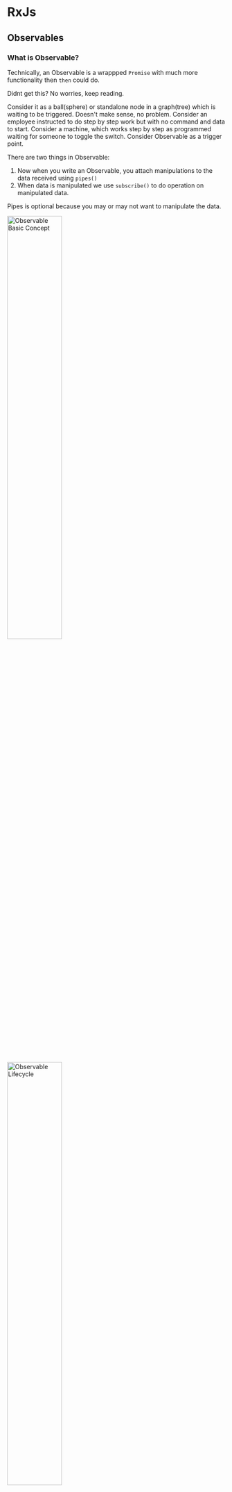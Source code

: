# RxJs

## Observables

### What is Observable?

Technically, an Observable is a wrappped `Promise` with much more functionality then `then` could do.

Didnt get this? No worries, keep reading.

Consider it as a ball(sphere) or standalone node in a graph(tree) which is waiting to be triggered. Doesn't make sense, no problem. Consider an employee instructed to do step by step work but with no command and data to start. Consider a machine, which works step by step as programmed waiting for someone to toggle the switch. Consider Observable as a trigger point.

There are two things in Observable:

1. Now when you write an Observable, you attach manipulations to the data received using `pipes()`
2. When data is manipulated we use `subscribe()` to do operation on manipulated data.

Pipes is optional because you may or may not want to manipulate the data.


<img src="images/1.png" alt="Observable Basic Concept" width="50%" />

<img src="images/2.png" alt="Observable Lifecycle" width="50%" />

```js
import { Observable } from 'rxjs';

const observable$ = new Observable<string>(subscriber => {
    console.log('Observable executed');

    subscriber.next('Alice');
    subscriber.next('Ben');
    setTimeouot(() => {
        subscriber.next('Charlie');
        subscriber.complete();
    }, 2000);

    setTimeout(() => subscriber.error(new Error('Failure')), 4000);

    return () => {
        console.log('Teardown');
    }
});

console.log('Before subscribe');
observable$.subscribe({
    next: value => console.log(value),
    complete: () => console.warn('Completed')
    error: (err) => console.error('Value');
});
console.log('After subscribe');
```

## Types of Observable

1. **Cold Observable** - starts only when subscribed. Each subscription will have separate subscription for each subscriber.
2. **Hot Observable**  - All Subscriptions share the same source.

When the data is produced by the Observable itself, we call it a cold Observable. When the data is produced outside the Observable, we call it a hot Observable.

## Creator Functions

## Pipeable Operators

Operator creates a new observable after adding modifications to the source observable but does not change old observable.

### Filter
```js
of('Happy World')
  .pipe(
    filter((e) => e == 'Happy World'),
    tap((e) => console.log(e))
  )
  .subscribe((e) => console.log('in subcribe: ', e));

of('Happy World')
  .pipe(
    filter((e) => e != 'Happy World'),
    tap((e) => console.log(e))
  )
  .subscribe((e) => console.log('in subcribe: ', e));

// No Streamed value, so tap wont work, just like above example
EMPTY.pipe(
  tap(() => console.warn('Empty i will reach here and complete'))
).subscribe();

// Tap will work as null is a value and not an empty observable
of(null)
  .pipe(tap(() => console.warn('NULL: i will reach here and complete')))
  .subscribe();


// Empty object is a valid value
of({})
  .pipe(tap(() => console.warn('i will reach here and complete')))
  .subscribe();
```

Another proper example of filter
```js
import { Observable } from "rxjs";
import { filter } from "rxjs/operators";


interface NewsItem {
  category: 'Business' | 'Sports';
  content: string;
}

const newsFeed$ = new Observable<NewsItem>(subscriber => {
  setTimeout(() => 
    subscriber.next({ category: 'Business', content: 'A' }), 1000);
  setTimeout(() => 
    subscriber.next({ category: 'Sports', content: 'B' }), 3000);
  setTimeout(() => 
    subscriber.next({ category: 'Business', content: 'C' }), 4000);
  setTimeout(() => 
    subscriber.next({ category: 'Sports', content: 'D' }), 6000);
  setTimeout(() => 
    subscriber.next({ category: 'Business', content: 'E' }), 7000);
});

const sportsNewsFeed$ = newsFeed$.pipe(
  filter(item => item.category === 'Sports')
);

newsFeed$.subscribe(
  item => console.log(item)
);
```

```js
const arr = from([1, 2, 3])
  .pipe(
    tap((e) => console.log(e)),
    filter((e) => e == 1),
    tap((e) => console.log('after filter: ', e))
  )
  .subscribe((e) => console.log('in subscribe: ', e));
```

### debounceTime
<img src="images/3.png" alt="DebounceTime Example" width="50%">
Diagram explains well. See the timeline properly.

```js
const ajax1$ = ajax
  .get('https://6285e99396bccbf32d6aba4f.mockapi.io/api/v1/users1')
  .pipe(
    map((e) => e['response']),
    catchError((e) => {
      // console.log('Error: ', e);
      e['message'] = 'Error Occurred';
      return of(e); // Fallback Observable
    })
  );
ajax1$.subscribe((e) => console.log('In ajax1 subscribe: ', e));

const ajax2$ = ajax
  .get('https://6285e99396bccbf32d6aba4f.mockapi.io/api/v1/users1')
  .pipe(
    map((e) => e['response']),
    catchError((e) => {
      // console.log('Error: ', e);
      e['message'] = 'Error Occurred';
      return EMPTY; // Pass an empty Observable, so that there is no Error shown in the observable
    })
  );

ajax2$.subscribe((e) => console.log('In ajax2 subscribe: ', e));
```

## Flattening Operators

Flattening operators subscribe to returned inner observable.

### concatMap

It subscribes to inner observable on first emitted value of the outer observable until inner observable completes.

```js
import { Observable, of } from "rxjs";
import { concatMap } from "rxjs/operators";

const source$ = new Observable(subscriber => {
  setTimeout(() => subscriber.next('A'), 2000);
  setTimeout(() => subscriber.next('B'), 5000);
});

console.log('App has started');
source$.pipe(
  concatMap(value => of(1, 2))
).subscribe(value => console.log(value));
```


Here, the value from the source(outer observable) is delayed by 2000ms.

```js
const source = of(2000, 1000);
const mergeMapExample = source.pipe(
  // just so we can log this a   ter the first example has run
  delay(5000),
  concatMap((val) => of(`Delayed by: ${val}ms`).pipe(delay(val)))
);
//.subscribe((val) => console.log(`With mergeMap: ${val}`));
```

[Another Example of ConcatMap click, ajax call](https://stackblitz.com/edit/rxjs-jw-course-6i3-flattening-dynamic-final?file=index.ts)

### switchMap

It cancels the previous subscription of the inner observable when outer observable emits a new value.

<img src="images/4.png" width="50%" />

### mergeMap

<img src="images/5.png" width="50%" />

<img src="images/6.png" width="50%">

Notes:

1. Remember, make sure that inner observable closes at some point or else it might cause memory leaks.
2. Remember, inner observable only passes next and error notifications and not complete.
3. If inner observable emits an error, then the outer observable will also stop with an error as well.

### exhaustMap

It waits until inner observable completes and ignores outer values if inner observable is not completed.

```js

const obs3$ = new Observable((observer) => {
  setTimeout(() => {
    observer.next(1);
  }, 500);
  setTimeout(() => {
    observer.next(2);
  }, 2000);
});

const obs4$ = new Observable((observer) => {
  setTimeout(() => {
    observer.next('a');
    observer.complete();
  }, 600);
  // setTimeout(() => {
  //   observer.next('b');
  //   observer.complete();
  // }, 1200);
});

obs3$
  .pipe(
    tap((e) => console.log(e)),
    exhaustMap((e) => obs4$.pipe(map((e1) => e1 + '' + e)))
  )
  .subscribe((res) => console.log(res));

// Output:
// 1
// a1
// 2
// a2
```




### forkJoin

![forkJoin](images/7.png)

`forkJoin` subscription only works when all observables completes.

```js
import { forkJoin } from "rxjs";
// Mike is from New Delhi and likes to eat pasta.

import { ajax } from "rxjs/ajax";

const randomName$ = ajax('https://random-data-api.com/api/name/random_name');

const randomNation$ = ajax('https://random-data-api.com/api/nation/random_nation');

const randomFood$ = ajax('https://random-data-api.com/api/food/random_food');

// randomName$.subscribe(ajaxResponse => console.log(ajaxResponse.response.first_name));
// randomNation$.subscribe(ajaxResponse => console.log(ajaxResponse.response.capital));
// randomFood$.subscribe(ajaxResponse => console.log(ajaxResponse.response.dish));

forkJoin([randomName$, randomNation$, randomFood$]).subscribe(
  ([nameAjax, nationAjax, foodAjax]) => console.log(`${nameAjax.response.first_name} is from ${nationAjax.response.capital} and likes to eat ${foodAjax.response.dish}.`)
);
```

Remember, as soon as error occurs in one of the observable. Teardown function is called by `forkJoin` to all the inner observables.
Notice the output.
```js
import { forkJoin, Observable } from "rxjs";

const a$ = new Observable(subscriber => {
  setTimeout(() => {
    subscriber.next('A');
    subscriber.complete();
  }, 5000);

  return () => {
    console.log('A teardown');
  };
});

const b$ = new Observable(subscriber => {
  setTimeout(() => {
    subscriber.error('Failure!');
  }, 3000);
  
  return () => {
    console.log('B teardown');
  };
});

forkJoin([a$, b$]).subscribe({
  next: value => console.log(value),
  error: err => console.log('Error:', err)
});
```

### combineLatest

![combineLatest Example](images/8.png)

Subscription will have latest values emitted by observables.

![combineLatest Error Example](images/9.png)

### Subject

What is a Subject? An RxJS Subject is a special type of Observable that allows values to be multicasted to many Observers. While plain Observables are unicast (each subscribed Observer owns an independent execution of the Observable), Subjects are multicast.

*A Subject is like an Observable, but can multicast to many Observers. Subjects are like EventEmitters: they maintain a registry of many listeners.*

**Subject** behaves as **Observable** as well as **Observer**

```js
import { fromEvent, Subject } from "rxjs";
import { map } from "rxjs/operators";

const emitButton = document.querySelector('button#emit');
const inputElement: HTMLInputElement = document.querySelector('#value-input');
const subscribeButton = document.querySelector('button#subscribe');

const value$ = new Subject<string>();

fromEvent(emitButton, 'click').pipe(
  map(() => inputElement.value)
).subscribe(value$);

fromEvent(subscribeButton, 'click').subscribe(
  () => {
    console.log('New Subscription');
    value$.subscribe(value => console.log(value));
  }
);
```

![](images/10.png)
![](images/11.png)

#### When to use Subject.asObservable()
The purpose of this is to prevent leaking the "observer side" of the Subject out of an API. Basically to prevent a leaky abstraction when you don't want people to be able to "next" into the resulting observable.

Problem with plain `Subject`:
1. If subscribed after emission. Newer Subscription wont receive any value(notification).
2. No default value to subscribers.
3. No latest value to subscribers.

### BehaviorSubject

![](images/12.png)

1. BehaviourSubject has default value which passes to all subscribers even not emitted any value.
2. Passes the latest value or default value on subscription.
3. You can get the latestvalue from a behavioursubject as a variable by using `behavior$.value`/ `behavior$.getValue()`. This also applies to `Subject`.


### withLatestFrom

If you have a `BehaviorSubject` and want latest value into another subscription of an observable, then

```js
fromEvent(printStateButton, 'click').pipe(
  withLatestFrom(isLoggedIn$) // Take latest value from this observable 
).subscribe(
  ([event, isLoggedIn]) => console.log('User is logged in:', isLoggedIn) // and pass it to subscribe parameters.
);
```
It will create an array of values passed to callack, instead of single value.
Remember, it will only work for **BehaviorSubject**
### ReplaySubject

### AsyncSubject

### VoidSubject